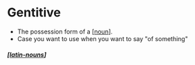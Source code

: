 # Gentitive
* The possession form of a [[noun]].
* Case you want to use when you want to say "of something"
  
##### [[latin-nouns]]


  
[//begin]: # "Autogenerated link references for markdown compatibility"
[noun]: noun "Noun"
[latin-nouns]: latin-nouns "Latin Nouns"
[//end]: # "Autogenerated link references"